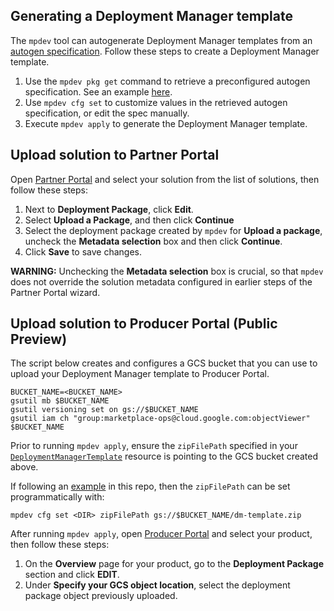 ## Generating a Deployment Manager template

The `mpdev` tool can autogenerate Deployment Manager templates from an
[autogen specification](./autogen-reference.md). Follow these steps to create a
Deployment Manager template.

1. Use the `mpdev pkg get` command to retrieve a preconfigured autogen
specification. See an example [here](../examples/deployment-manager/autogen/singlevm/README.md).
1. Use `mpdev cfg set` to customize values in the retrieved autogen
specification, or edit the spec manually.
3. Execute `mpdev apply` to generate the Deployment Manager template.

## Upload solution to Partner Portal

Open [Partner Portal](https://console.cloud.google.com/partner/solutions) and 
select your solution from the list of solutions, then follow these steps:

1. Next to **Deployment Package**, click **Edit**.
1. Select **Upload a Package**, and then click **Continue**
1. Select the deployment package created by `mpdev` for **Upload a package**,
uncheck the **Metadata selection** box and then click **Continue**.
1. Click **Save** to save changes.

**WARNING:** Unchecking the **Metadata selection** box is crucial, so that
`mpdev` does not override the solution metadata configured in earlier steps of
the Partner Portal wizard.

## Upload solution to Producer Portal (Public Preview)

The script below creates and configures a GCS bucket that you can use to upload
your Deployment Manager template to Producer Portal.

```
BUCKET_NAME=<BUCKET_NAME>
gsutil mb $BUCKET_NAME
gsutil versioning set on gs://$BUCKET_NAME
gsutil iam ch "group:marketplace-ops@cloud.google.com:objectViewer" $BUCKET_NAME
```

Prior to running `mpdev apply`, ensure the `zipFilePath` specified
in your [`DeploymentManagerTemplate`](../examples/deployment-manager/autogen/singlevm/configurations.yaml)
resource is pointing to the GCS bucket created above.

If following an [example](../examples/deployment-manager/autogen/singlevm) in
this repo, then the `zipFilePath` can be set programmatically with:
```
mpdev cfg set <DIR> zipFilePath gs://$BUCKET_NAME/dm-template.zip
```

After running `mpdev apply`, open
[Producer Portal](https://console.cloud.google.com/producer-portal) and select
your product, then follow these steps:

1. On the **Overview** page for your product, go to the **Deployment Package**
 section and click **EDIT**.
1. Under **Specify your GCS object location**, select the deployment package
 object previously uploaded.
